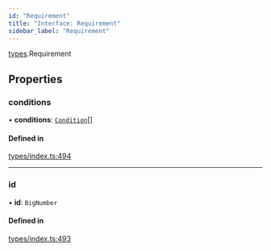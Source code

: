 ```yaml
---
id: "Requirement"
title: "Interface: Requirement"
sidebar_label: "Requirement"
---
```


[types](../../../modules/Types/Types.md).Requirement

## Properties

### conditions

• **conditions**: [`Condition`](../../../modules/Types/Types.md#condition)[]

#### Defined in

[types/index.ts:494](https://github.com/PolymeshAssociation/polymesh-sdk/blob/720afb69c/src/types/index.ts#L494)

___

### id

• **id**: `BigNumber`

#### Defined in

[types/index.ts:493](https://github.com/PolymeshAssociation/polymesh-sdk/blob/720afb69c/src/types/index.ts#L493)
